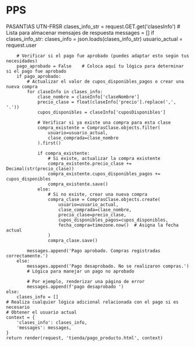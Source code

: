 # PPS
PASANTIAS UTN-FRSR
    clases_info_str = request.GET.get('clasesInfo')
    # Lista para almacenar mensajes de respuesta
    messages = []
    if clases_info_str:
        clases_info = json.loads(clases_info_str)
        usuario_actual = request.user

        # Verificar si el pago fue aprobado (puedes adaptar esto según tus necesidades)
        pago_aprobado = False    # Coloca aquí tu lógica para determinar si el pago fue aprobado
        if pago_aprobado:
            # Actualizar el valor de cupos_disponibles_pagos o crear una nueva compra
            for claseInfo in clases_info:
                clase_nombre = claseInfo['claseNombre']
                precio_clase = float(claseInfo['precio'].replace(',', '.'))
                cupos_disponibles = claseInfo['cuposDisponibles']
                
                # Verificar si ya existe una compra para esta clase
                compra_existente = ComprasClase.objects.filter(
                    usuario=usuario_actual,
                    clase_comprada=clase_nombre
                ).first()

                if compra_existente:
                    # Si existe, actualizar la compra existente
                    compra_existente.precio_clase += Decimal(str(precio_clase))
                    compra_existente.cupos_disponibles_pagos += cupos_disponibles
                    compra_existente.save()
                else:
                    # Si no existe, crear una nueva compra
                    compra_clase = ComprasClase.objects.create(
                        usuario=usuario_actual,
                        clase_comprada=clase_nombre,
                        precio_clase=precio_clase,
                        cupos_disponibles_pagos=cupos_disponibles,
                        fecha_compra=timezone.now()  # Asigna la fecha actual
                    )
                    compra_clase.save()

            messages.append('Pago aprobado. Compras registradas correctamente.')
        else:
            messages.append('Pago desaprobado. No se realizaron compras.')
            # Lógica para manejar un pago no aprobado
            
            # Por ejemplo, renderizar una página de error
            messages.append(f'pago desaprobado ')
    else:
        clases_info = []
    # Realiza cualquier lógica adicional relacionada con el pago si es necesario
    # Obtener el usuario actual
    context = {
        'clases_info': clases_info,
        'messages': messages,
    }
    return render(request, 'tienda/pago_producto.html', context)
